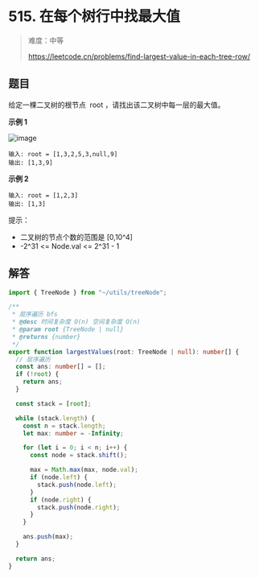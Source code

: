 # 515. 在每个树行中找最大值

> 难度：中等
>
> https://leetcode.cn/problems/find-largest-value-in-each-tree-row/

## 题目

给定一棵二叉树的根节点  root ，请找出该二叉树中每一层的最大值。

**示例 1**

![image](https://user-images.githubusercontent.com/25545052/175450387-51f4b5fd-e93e-4e27-937d-46396aea54cd.png)

```
输入: root = [1,3,2,5,3,null,9]
输出: [1,3,9]
```

**示例 2**

```
输入: root = [1,2,3]
输出: [1,3]
```

提示：

- 二叉树的节点个数的范围是 [0,10^4]
- -2^31 <= Node.val <= 2^31 - 1

## 解答

```typescript
import { TreeNode } from "~/utils/treeNode";

/**
 * 层序遍历 bfs
 * @desc 时间复杂度 O(n) 空间复杂度 O(n)
 * @param root {TreeNode | null}
 * @returns {number}
 */
export function largestValues(root: TreeNode | null): number[] {
  // 层序遍历
  const ans: number[] = [];
  if (!root) {
    return ans;
  }

  const stack = [root];

  while (stack.length) {
    const n = stack.length;
    let max: number = -Infinity;

    for (let i = 0; i < n; i++) {
      const node = stack.shift();

      max = Math.max(max, node.val);
      if (node.left) {
        stack.push(node.left);
      }
      if (node.right) {
        stack.push(node.right);
      }
    }

    ans.push(max);
  }

  return ans;
}
```
